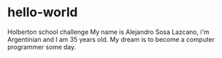 # hello-world
Holberton school challenge
My name is Alejandro Sosa Lazcano, i'm Argentinian and I am 35 years old. 
My dream is to become a computer programmer some day.
